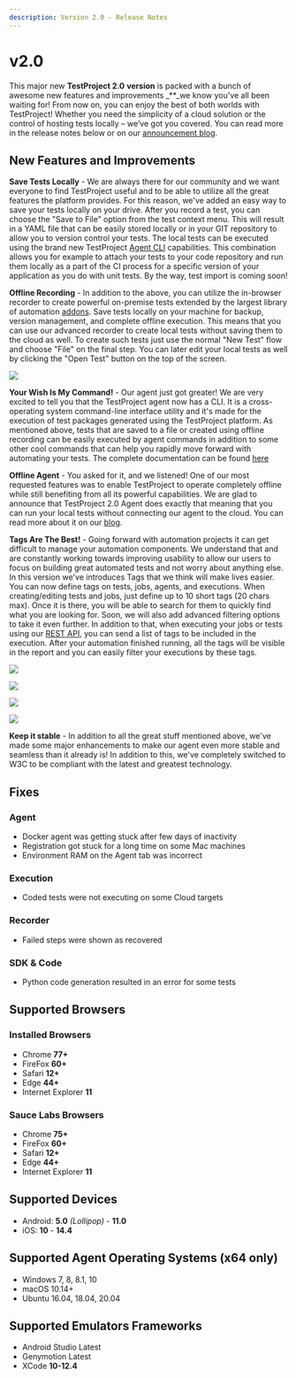 ```yaml
---
description: Version 2.0 - Release Notes
---
```


# v2.0

This major new **TestProject 2.0** **version** is packed with a bunch of awesome new features and improvements _\*\*_we know you've all been waiting for! From now on, you can enjoy the best of both worlds with TestProject! Whether you need the simplicity of a cloud solution or the control of hosting tests locally – we’ve got you covered. You can read more in the release notes below or on our [announcement blog](https://blog.testproject.io/2021/03/16/announcing-testproject-next-gen-release-hybrid-cloud-and-offline-mode/).

## New Features and Improvements

**Save Tests Locally** - We are always there for our community and we want everyone to find TestProject useful and to be able to utilize all the great features the platform provides. For this reason, we've added an easy way to save your tests locally on your drive. After you record a test, you can choose the "Save to File" option from the test context menu. This will result in a YAML file that can be easily stored locally or in your GIT repository to allow you to version control your tests. The local tests can be executed using the brand new TestProject [Agent CLI](https://docs.testproject.io/testproject-agents/testproject-agent-cli) capabilities. This combination allows you for example to attach your tests to your code repository and run them locally as a part of the CI process for a specific version of your application as you do with unit tests. By the way, test import is coming soon!

**Offline Recording** - In addition to the above, you can utilize the in-browser recorder to create powerful on-premise tests extended by the largest library of automation [addons](https://addons.testproject.io/). Save tests locally on your machine for backup, version management, and complete offline execution. This means that you can use our advanced recorder to create local tests without saving them to the cloud as well. To create such tests just use the normal "New Test" flow and choose "File" on the final step. You can later edit your local tests as well by clicking the "Open Test" button on the top of the screen.

![](https://storage-static.testproject.io/release-notes/2.0/local-test.png)

**Your Wish Is My Command!** - Our agent just got greater! We are very excited to tell you that the TestProject agent now has a CLI. It is a cross-operating system command-line interface utility and it's made for the execution of test packages generated using the TestProject platform. As mentioned above, tests that are saved to a file or created using offline recording can be easily executed by agent commands in addition to some other cool commands that can help you rapidly move forward with automating your tests. The complete documentation can be found [here](https://docs.testproject.io/testproject-agents/testproject-agent-cli)

**Offline Agent** - You asked for it, and we listened! One of our most requested features was to enable TestProject to operate completely offline while still benefiting from all its powerful capabilities. We are glad to announce that TestProject 2.0 Agent does exactly that meaning that you can run your local tests without connecting our agent to the cloud. You can read more about it on our [blog](https://blog.testproject.io/2021/03/16/announcing-testproject-next-gen-release-hybrid-cloud-and-offline-mode/).

**Tags Are The Best!** - Going forward with automation projects it can get difficult to manage your automation components. We understand that and are constantly working towards improving usability to allow our users to focus on building great automated tests and not worry about anything else. In this version we've introduces Tags that we think will make lives easier. You can now define tags on tests, jobs, agents, and executions. When creating/editing tests and jobs, just define up to 10 short tags (20 chars max). Once it is there, you will be able to search for them to quickly find what you are looking for. Soon, we will also add advanced filtering options to take it even further. In addition to that, when executing your jobs or tests using our [REST API](https://api.testproject.io/docs/v2/#/), you can send a list of tags to be included in the execution. After your automation finished running, all the tags will be visible in the report and you can easily filter your executions by these tags.

![](https://storage-static.testproject.io/release-notes/2.0/job-tags.png)

![](https://storage-static.testproject.io/release-notes/2.0/test-tags.png)

![](https://storage-static.testproject.io/release-notes/2.0/agent-tags.png)

![](https://storage-static.testproject.io/release-notes/2.0/report-tags.png)

**Keep it stable** - In addition to all the great stuff mentioned above, we've made some major enhancements to make our agent even more stable and seamless than it already is! In addition to this, we've completely switched to W3C to be compliant with the latest and greatest technology.

## Fixes

### Agent

* Docker agent was getting stuck after few days of inactivity
* Registration got stuck for a long time on some Mac machines
* Environment RAM on the Agent tab was incorrect

### Execution

* Coded tests were not executing on some Cloud targets

### Recorder

* Failed steps were shown as recovered

### SDK & Code

* Python code generation resulted in an error for some tests

## Supported Browsers

### Installed Browsers

* Chrome **77+**
* FireFox **60+**
* Safari **12+**
* Edge **44+**
* Internet Explorer **11**

### Sauce Labs Browsers

* Chrome **75+**
* FireFox **60+**
* Safari **12+**
* Edge **44+**
* Internet Explorer **11**

## Supported Devices

* Android: **5.0** _(Lollipop)_ - **11.0**
* iOS: **10** - **14.4**

## Supported Agent Operating Systems (x64 only)

* Windows 7, 8, 8.1, 10
* macOS 10.14+
* Ubuntu 16.04, 18.04, 20.04

## Supported Emulators Frameworks

* Android Studio Latest
* Genymotion Latest
* XCode **10-12.4**
